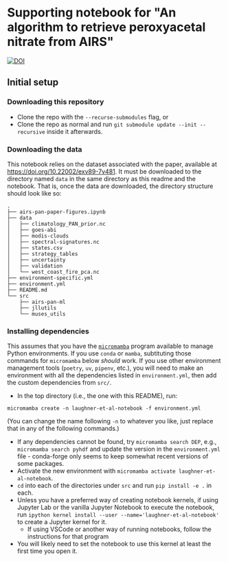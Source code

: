 # Supporting notebook for "An algorithm to retrieve peroxyacetal nitrate from AIRS"

[![DOI](https://zenodo.org/badge/975002133.svg)](https://zenodo.org/badge/latestdoi/975002133)

## Initial setup

### Downloading this repository

- Clone the repo with the `--recurse-submodules` flag, or
- Clone the repo as normal and run `git submodule update --init --recursive` inside it afterwards.

### Downloading the data

This notebook relies on the dataset associated with the paper, available at https://doi.org/10.22002/exv89-7v481.
It must be downloaded to the directory named `data` in the same directory as this readme and the notebook.
That is, once the data are downloaded, the directory structure should look like so:

```
.
├── airs-pan-paper-figures.ipynb
├── data
│   ├── climatology_PAN_prior.nc
│   ├── goes-abi
│   ├── modis-clouds
│   ├── spectral-signatures.nc
│   ├── states.csv
│   ├── strategy_tables
│   ├── uncertainty
│   ├── validation
│   └── west_coast_fire_pca.nc
├── environment-specific.yml
├── environment.yml
├── README.md
└── src
    ├── airs-pan-ml
    ├── jllutils
    └── muses_utils
```

### Installing dependencies

This assumes that you have the [`micromamba`](https://mamba.readthedocs.io/en/latest/installation/micromamba-installation.html) program available to manage Python environments.
If you use `conda` or `mamba`, subtituting those commands for `micromamba` below _should_ work.
If you use other environment management tools (`poetry`, `uv`, `pipenv`, etc.), you will need to make an environment with all the dependencies listed in `environment.yml`,
then add the custom dependencies from `src/`.

- In the top directory (i.e., the one with this README), run:
```
micromamba create -n laughner-et-al-notebook -f environment.yml
```
(You can change the name following `-n` to whatever you like, just replace that in any of the following commands.)
- If any dependencies cannot be found, try `micromamba search DEP`, e.g., `micromamba search pyhdf` and update the version in the `environment.yml` file -
conda-forge only seems to keep somewhat recent versions of some packages.
- Activate the new environment with `micromamba activate laughner-et-al-notebook`.
- `cd` into each of the directories under `src` and run `pip install -e .` in each.
- Unless you have a preferred way of creating notebook kernels, if using Jupyter Lab or the vanilla Jupyter Notebook to execute the notebook, run 
`ipython kernel install --user --name='laughner-et-al-notebook'` to create a Jupyter kernel for it.
    - If using VSCode or another way of running notebooks, follow the instructions for that program
- You will likely need to set the notebook to use this kernel at least the first time you open it.
